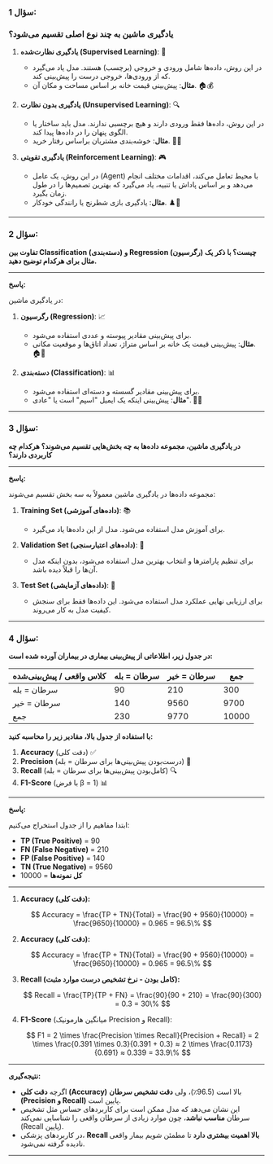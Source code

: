 

### سؤال 1:

### یادگیری ماشین به چند نوع اصلی تقسیم می‌شود؟

1. **یادگیری نظارت‌شده (Supervised Learning)**: 🤖
   - در این روش، داده‌ها شامل ورودی و خروجی (برچسب) هستند. مدل یاد می‌گیرد که از ورودی‌ها، خروجی درست را پیش‌بینی کند.
   - **مثال**: پیش‌بینی قیمت خانه بر اساس مساحت و مکان آن. 🏠💰

2. **یادگیری بدون نظارت (Unsupervised Learning)**: 🔍
   - در این روش، داده‌ها فقط ورودی دارند و هیچ برچسبی ندارند. مدل باید ساختار یا الگوی پنهان را در داده‌ها پیدا کند.
   - **مثال**: خوشه‌بندی مشتریان براساس رفتار خرید. 🛒👥

3. **یادگیری تقویتی (Reinforcement Learning)**: 🎮
   - در این روش، یک عامل (Agent) با محیط تعامل می‌کند، اقدامات مختلف انجام می‌دهد و بر اساس پاداش یا تنبیه، یاد می‌گیرد که بهترین تصمیم‌ها را در طول زمان بگیرد.
   - **مثال**: یادگیری بازی شطرنج یا رانندگی خودکار. ♟️🚗

---

### سؤال 2:

**تفاوت بین Classification (دسته‌بندی) و Regression (رگرسیون) چیست؟ با ذکر یک مثال برای هرکدام توضیح دهید.**

---

**پاسخ:**

در یادگیری ماشین:

1. **رگرسیون (Regression)**: 📈
   - برای پیش‌بینی مقادیر پیوسته و عددی استفاده می‌شود.
   - **مثال**: پیش‌بینی قیمت یک خانه بر اساس متراژ، تعداد اتاق‌ها و موقعیت مکانی. 🏠🔢

2. **دسته‌بندی (Classification)**: 📊
   - برای پیش‌بینی مقادیر گسسته و دسته‌ای استفاده می‌شود.
   - **مثال**: پیش‌بینی اینکه یک ایمیل "اسپم" است یا "عادی". 📧🚫

---

### سؤال 3:

**در یادگیری ماشین، مجموعه داده‌ها به چه بخش‌هایی تقسیم می‌شوند؟ هرکدام چه کاربردی دارند؟**

---

**پاسخ:**

مجموعه داده‌ها در یادگیری ماشین معمولاً به سه بخش تقسیم می‌شوند:

1. **Training Set (داده‌های آموزشی)**: 📚
   - برای آموزش مدل استفاده می‌شود. مدل از این داده‌ها یاد می‌گیرد.

2. **Validation Set (داده‌های اعتبارسنجی)**: 🔧
   - برای تنظیم پارامترها و انتخاب بهترین مدل استفاده می‌شود، بدون اینکه مدل آن‌ها را قبلاً دیده باشد.

3. **Test Set (داده‌های آزمایشی)**: 🧪
   - برای ارزیابی نهایی عملکرد مدل استفاده می‌شود. این داده‌ها فقط برای سنجش کیفیت مدل به کار می‌روند.

---

### سؤال 4:

**در جدول زیر، اطلاعاتی از پیش‌بینی بیماری در بیماران آورده شده است:**

| کلاس واقعی / پیش‌بینی‌شده | سرطان = بله | سرطان = خیر | جمع   |
| ------------------------- | ----------- | ----------- | ----- |
| سرطان = بله               | 90          | 210         | 300   |
| سرطان = خیر               | 140         | 9560        | 9700  |
| جمع                       | 230         | 9770        | 10000 |

**با استفاده از جدول بالا، مقادیر زیر را محاسبه کنید:**

1. **Accuracy** (دقت کلی) ✅
2. **Precision** (درست‌بودن پیش‌بینی‌ها برای سرطان = بله) 📏
3. **Recall** (کامل‌بودن پیش‌بینی‌ها برای سرطان = بله) 🔍
4. **F1-Score** (با فرض β = 1) 📊

---

**پاسخ:**

ابتدا مفاهیم را از جدول استخراج می‌کنیم:

- **TP (True Positive)** = 90
- **FN (False Negative)** = 210
- **FP (False Positive)** = 140
- **TN (True Negative)** = 9560
- **کل نمونه‌ها** = 10000

---

1. **Accuracy (دقت کلی):**

   $$
   Accuracy = \frac{TP + TN}{Total} = \frac{90 + 9560}{10000} = \frac{9650}{10000} = 0.965 = 96.5\%
   $$



1. **Accuracy (دقت کلی):**

  
   $$
   Accuracy = \frac{TP + TN}{Total} = \frac{90 + 9560}{10000} = \frac{9650}{10000} = 0.965 = 96.5\%
   $$



3. **Recall (کامل بودن - نرخ تشخیص درست موارد مثبت):**

   $$
   Recall = \frac{TP}{TP + FN} = \frac{90}{90 + 210} = \frac{90}{300} = 0.3 = 30\%
   $$



4. **F1-Score** (میانگین هارمونیک Precision و Recall):

   $$
   F1 = 2 \times \frac{Precision \times Recall}{Precision + Recall} = 2 \times \frac{0.391 \times 0.3}{0.391 + 0.3} ≈ 2 \times \frac{0.1173}{0.691} ≈ 0.339 = 33.9\%
   $$

---

**نتیجه‌گیری:**

- اگرچه **دقت کلی (Accuracy)** بالا است (96.5٪)، ولی **دقت تشخیص سرطان (Precision و Recall)** پایین است.
- این نشان می‌دهد که مدل ممکن است برای کاربردهای حساس مثل تشخیص سرطان **مناسب نباشد**، چون موارد زیادی از سرطان واقعی را شناسایی نمی‌کند (Recall پایین).
- در کاربردهای پزشکی، **Recall بالا اهمیت بیشتری دارد** تا مطمئن شویم بیمار واقعی نادیده گرفته نمی‌شود.

---


